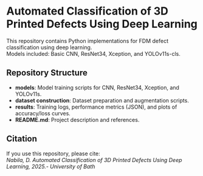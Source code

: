 # Automated Classification of 3D Printed Defects Using Deep Learning

This repository contains Python implementations for FDM defect classification using deep learning.  
Models included: Basic CNN, ResNet34, Xception, and YOLOv11s-cls.  

## Repository Structure
- **models**: Model training scripts for CNN, ResNet34, Xception, and YOLOv11s.
- **dataset construction**: Dataset preparation and augmentation scripts.
- **results**: Training logs, performance metrics (JSON), and plots of accuracy/loss curves.
- **README.md**: Project description and references.

## Citation
If you use this repository, please cite:  
*Nabila, D. Automated Classification of 3D Printed Defects Using Deep Learning, 2025.- University of Bath*
